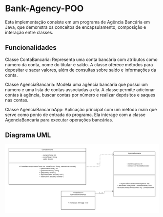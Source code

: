 # Bank-Agency-POO
Esta implementação consiste em um programa de Agência Bancária em Java, que demonstra os conceitos de encapsulamento, composição e interação entre classes.
## Funcionalidades

Classe ContaBancaria: Representa uma conta bancária com atributos como número da conta, nome do titular e saldo. A classe oferece métodos para depositar e sacar valores, além de consultas sobre saldo e informações da conta.

Classe AgenciaBancaria: Modela uma agência bancária que possui um número e uma lista de contas associadas a ela. A classe permite adicionar contas à agência, buscar contas por número e realizar depósitos e saques nas contas.

Classe AgenciaBancariaApp: Aplicação principal com um método main que serve como ponto de entrada do programa. Ela interage com a classe AgenciaBancaria para executar operações bancárias.

## Diagrama UML
![Diagrama UML das Classes](https://github.com/viniciuscavalcantte/Bank-Agency-POO/blob/main/Classe%20UML.png)

